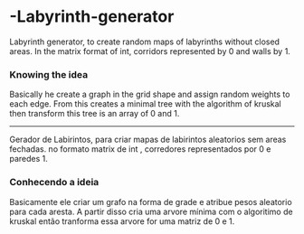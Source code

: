# -Labyrinth-generator
Labyrinth generator, to create random maps of labyrinths without closed areas. In the matrix format of int, corridors represented by 0 and walls by 1.
<h3>Knowing the idea</h3>

Basically he create a graph in the grid shape and assign random weights to each edge. From this creates a minimal tree with the algorithm of kruskal then transform this tree is an array of 0 and 1.

<hr/>
Gerador de Labirintos, para criar mapas de labirintos aleatorios sem areas fechadas. no formato matrix de int , corredores representados por 0 e paredes 1.

<h3>Conhecendo a ideia</h3>

Basicamente ele criar um grafo na forma de grade e atribue pesos aleatorio para cada aresta. A partir disso cria uma arvore mínima com o algoritimo de kruskal então tranforma essa arvore for uma matriz de 0 e 1. 
